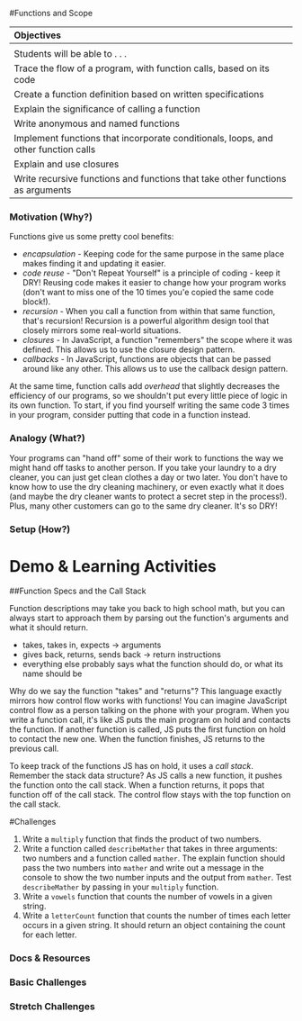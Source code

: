 #Functions and Scope

| Objectives |
| :--- |
|  |
| Students will be able to . . . |
| Trace the flow of a program, with function calls, based on its code |
| Create a function definition based on written specifications | 
| Explain the significance of calling a function |
| Write anonymous and named functions | 
| Implement functions that incorporate conditionals, loops, and other function calls |
| Explain and use closures |
| Write recursive functions and functions that take other functions as arguments |

### Motivation (Why?)  

Functions give us some pretty cool benefits:

  * _encapsulation_ - Keeping code for the same purpose in the same place makes finding it and updating it easier.
  * _code reuse_ - "Don't Repeat Yourself" is a principle of coding - keep it DRY!  Reusing code makes it easier to change how your program works (don't want to miss one of the 10 times you'e copied the same code block!). 
  * _recursion_ - When you call a function from within that same function, that's recursion! Recursion is a powerful algorithm design tool that closely mirrors some real-world situations.
  * _closures_ - In JavaScript, a function "remembers" the scope where it was defined. This allows us to use the closure design pattern.
  * _callbacks_ - In JavaScript, functions are objects that can be passed around like any other. This allows us to use the callback design pattern.
  
At the same time, function calls add _overhead_ that slightly decreases the efficiency of our programs, so we shouldn't put every little piece of logic in its own function.  To start, if  you find yourself writing the same code 3 times in your program, consider putting that code in a function instead. 

### Analogy (What?)  

Your programs can "hand off" some of their work to functions the way we might hand off tasks to another person. If you take your laundry to a dry cleaner, you can just get clean clothes a day or two later. You don't have to know how to use the dry cleaning machinery, or even exactly what it does (and maybe the dry cleaner wants to protect a secret step in the process!). Plus, many other customers can go to the same dry cleaner. It's so DRY! 

### Setup (How?)   

# Demo & Learning Activities

##Function Specs and the Call Stack 

Function descriptions may take you back to high school math, but you can always start to approach them by parsing out the function's arguments and what it should return. 
 * takes, takes in, expects  -> arguments
 * gives back, returns, sends back -> return instructions
 * everything else probably says what the function should do, or what its name should be

Why do we say the function "takes" and "returns"? This language exactly mirrors how control flow works with functions!  You can imagine JavaScript control flow as a person talking on the phone with your program. When you write a function call, it's like JS puts the main program on hold and contacts the function. If another function is called, JS puts the first function on hold to contact the new one.  When the function finishes, JS returns to the previous call.  

To keep track of the functions JS has on hold, it uses a _call stack_.  Remember the stack data structure?  As JS calls a new function, it pushes the function onto the call stack.  When a function returns, it pops that function off of the call stack. The control flow stays with the top function on the call stack. 

#Challenges

1. Write a `multiply` function that finds the product of two numbers. 
1. Write a function called `describeMather` that takes in three arguments: two numbers and a function called `mather`.  The explain function should pass the two numbers into `mather` and write out a message in the console to show the two number inputs and the output from `mather`. Test `describeMather` by passing in your `multiply` function. 
1. Write a `vowels` function that counts the number of vowels in a given string.
1. Write a `letterCount` function that counts the number of times each letter occurs in a given string. It should return an object containing the count for each letter.


### Docs & Resources

### Basic Challenges

### Stretch Challenges
